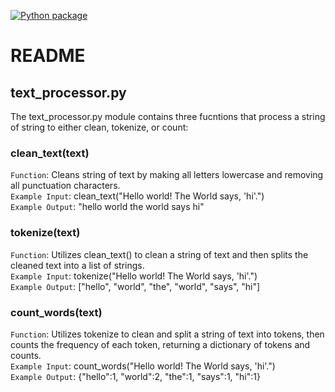 [![Python package](https://github.com/austin-t-rivera/atr8ec_DS5111su24_lab_01/actions/workflows/validations.yml/badge.svg)](https://github.com/austin-t-rivera/atr8ec_DS5111su24_lab_01/actions/workflows/validations.yml)
# README

## text_processor.py
The text_processor.py module contains three fucntions that process a string of string to either clean, tokenize, or count:  

### clean_text(text)
`Function`: Cleans string of text by making all letters lowercase and removing all punctuation characters. <br>
`Example Input`: clean_text("Hello world! The World says, 'hi'.") <br>
`Example Output`: "hello world the world says hi" <br>

### tokenize(text)
`Function`: Utilizes clean_text() to clean a string of text and then splits the cleaned text into a list of strings. <br>
`Example Input`: tokenize("Hello world! The World says, 'hi'.") <br>
`Example Output`: ["hello", "world", "the", "world", "says", "hi"] <br>

### count_words(text)  
`Function`: Utilizes tokenize to clean and split a string of text into tokens, then counts the frequency of each token, returning a dictionary of tokens and counts. <br>
`Example Input`: count_words("Hello world! The World says, 'hi'.") <br>
`Example Output`: {"hello":1, "world":2, "the":1, "says":1, "hi":1} <br>
